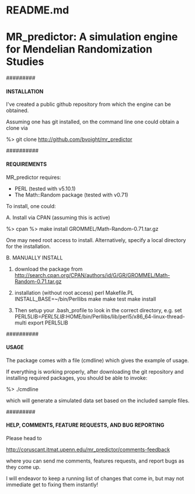 # README.md

# MR_predictor: A simulation engine for Mendelian Randomization Studies

#########
#### INSTALLATION

I've created a public github repository from which the engine can be obtained.

Assuming one has git installed, on the command line one could obtain a clone via

%> git clone http://github.com/bvoight/mr_predictor

##########
#### REQUIREMENTS

MR_predictor requires:

- PERL (tested with v5.10.1)
- The Math::Random package (tested with v0.71)

To install, one could:

A. Install via CPAN (assuming this is active)

%> cpan
%> make install GROMMEL/Math-Random-0.71.tar.gz

One may need root access to install. Alternatively, specify a local directory for the installation.

B. MANUALLY INSTALL

1. download the package from http://search.cpan.org/CPAN/authors/id/G/GR/GROMMEL/Math-Random-0.71.tar.gz

2. installation (without root access)
          perl Makefile.PL INSTALL_BASE=~/bin/Perllibs
          make
          make test
          make install

3. Then setup your .bash_profile to look in the correct directory, e.g.
          set PERL5LIB=$PERL5LIB:$HOME/bin/Perllibs/lib/perl5/x86_64-linux-thread-multi
          export PERL5LIB

##########
#### USAGE

The package comes with a file (cmdline) which gives the example of usage.

If everything is working properly, after downloading the git repository and installing required packages, you should be able to invoke:

%> ./cmdline

which will generate a simulated data set based on the included sample files.

#########
#### HELP, COMMENTS, FEATURE REQUESTS, AND BUG REPORTING

Please head to 

http://coruscant.itmat.upenn.edu/mr_predictor/comments-feedback

where you can send me comments, features requests, and report bugs as they come up.

I will endeavor to keep a running list of changes that come in, but may not immediate get to fixing them instantly!


